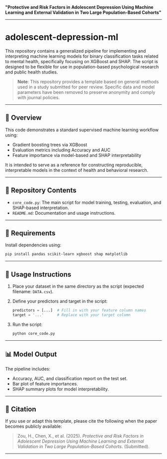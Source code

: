 **"Protective and Risk Factors in Adolescent Depression Using Machine Learning and External Validation in Two Large Population-Based Cohorts"**

---

# adolescent-depression-ml

This repository contains a generalized pipeline for implementing and interpreting machine learning models for binary classification tasks related to mental health, specifically focusing on XGBoost and SHAP. The script is designed to be flexible for use in population-based psychological research and public health studies.

> **Note**: This repository provides a template based on general methods used in a study submitted for peer review. Specific data and model parameters have been removed to preserve anonymity and comply with journal policies.

---

## 🧠 Overview

This code demonstrates a standard supervised machine learning workflow using:

* Gradient boosting trees via XGBoost
* Evaluation metrics including Accuracy and AUC
* Feature importance via model-based and SHAP interpretability

It is intended to serve as a reference for constructing reproducible, interpretable models in the context of health and behavioral research.

---

## 📂 Repository Contents

* `core_code.py`: The main script for model training, testing, evaluation, and SHAP-based interpretation.
* `README.md`: Documentation and usage instructions.

---

## 🔧 Requirements

Install dependencies using:

```bash
pip install pandas scikit-learn xgboost shap matplotlib
```

---

## 🚀 Usage Instructions

1. Place your dataset in the same directory as the script (expected filename: `DATA.csv`).
2. Define your predictors and target in the script:

   ```python
   predictors = [...]  # Fill in with your feature column names
   target = '...'      # Replace with your target column
   ```
3. Run the script:

   ```bash
   python core_code.py
   ```

---

## 📊 Model Output

The pipeline includes:

* Accuracy, AUC, and classification report on the test set.
* Bar plot of feature importances.
* SHAP summary plots for model interpretability.

---

## 📌 Citation

If you use or adapt this template, please cite the following when the paper becomes publicly available:

> Zou, H., Chen, X., et al. (2025). *Protective and Risk Factors in Adolescent Depression Using Machine Learning and External Validation in Two Large Population-Based Cohorts*. (Submitted).

---
